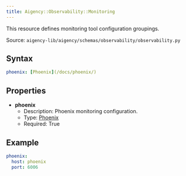 ```yaml
---
title: Aigency::Observability::Monitoring
---
```


This resource defines monitoring tool configuration groupings.

Source: `aigency-lib/aigency/schemas/observability/observability.py`

## Syntax
```yaml
phoenix: [Phoenix](/docs/phoenix/)
```

## Properties
- **phoenix**
  - Description: Phoenix monitoring configuration.
  - Type: [Phoenix](/docs/phoenix/)
  - Required: True

## Example
```yaml
phoenix:
  host: phoenix
  port: 6006
```

